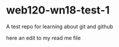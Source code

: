 # web120-wn18-test-1
A test repo for learning about git and github

here an edit to my read me file
